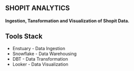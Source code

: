 ## SHOPIT ANALYTICS

#### Ingestion, Tansformation and Visualization of Shopit Data.

## Tools Stack
* Enstuary - Data Ingestion
* Snowflake - Data Warehousing
* DBT - Data Transformation
* Looker - Data Visualization

